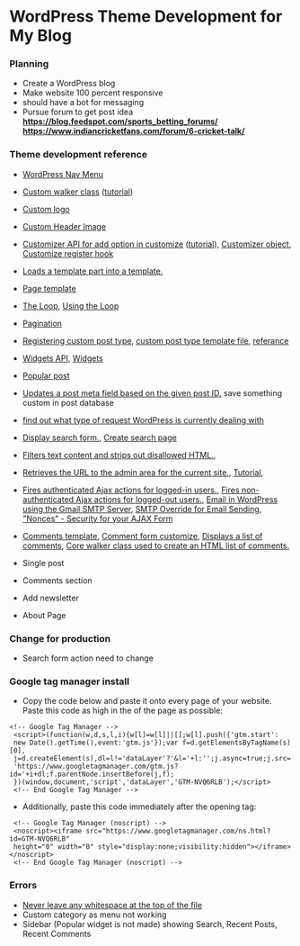 # WordPress Theme Development for My Blog

### Planning
 - Create a WordPress blog
 - Make website 100 percent responsive
 - should have a bot for messaging
 - Pursue forum to get post idea __https://blog.feedspot.com/sports_betting_forums/__ __https://www.indiancricketfans.com/forum/6-cricket-talk/__

### Theme development reference
 - [WordPress Nav Menu](https://www.youtube.com/watch?v=TmmLRv9yY0M)
 - [Custom walker class](https://developer.wordpress.org/reference/classes/walker_nav_menu/) ([tutorial](https://www.youtube.com/watch?v=tsB6frHTUhs))
 - [Custom logo](https://developer.wordpress.org/themes/functionality/custom-logo/)
 - [Custom Header Image](https://developer.wordpress.org/themes/functionality/custom-headers/#flexible-header-image)
 - [Customizer API for add option in customize](https://codex.wordpress.org/Theme_Customization_API) ([tutorial](https://www.youtube.com/watch?v=hZnWOxgX7A4&t=4s)), [Customizer object](https://developer.wordpress.org/themes/customize-api/customizer-objects/), [Customize register hook](https://developer.wordpress.org/reference/hooks/customize_register/#:~:text=The%20'customize_register'%20action%20hook%20is,instance%20of%20the%20WP_Customize_Manager%20class.)
 - [Loads a template part into a template.](https://developer.wordpress.org/reference/functions/get_template_part/)
 - [Page template](https://developer.wordpress.org/themes/template-files-section/page-template-files/)
 - [The Loop](https://developer.wordpress.org/themes/basics/the-loop/), [Using the Loop](https://codex.wordpress.org/The_Loop)
 - [Pagination](https://developer.wordpress.org/themes/functionality/pagination/)
 - [Registering custom post type](https://developer.wordpress.org/plugins/post-types/registering-custom-post-types/), [custom post type template file](https://developer.wordpress.org/themes/template-files-section/custom-post-type-template-files/), [referance](https://developer.wordpress.org/reference/functions/register_post_type/)
 - [Widgets API](https://codex.wordpress.org/Widgets_API), [Widgets](https://developer.wordpress.org/themes/functionality/widgets/)
 - [Popular post](https://www.youtube.com/watch?v=HI-VENwbUgs)
 - [Updates a post meta field based on the given post ID.](https://developer.wordpress.org/reference/functions/update_post_meta/) save something custom in post database
 - [find out what type of request WordPress is currently dealing with](https://developer.wordpress.org/reference/classes/wp_query/)
 - [Display search form.](https://developer.wordpress.org/reference/functions/get_search_form/), [Create search page](https://codex.wordpress.org/Creating_a_Search_Page)
 - [Filters text content and strips out disallowed HTML.](https://developer.wordpress.org/reference/functions/wp_kses/),
 - [Retrieves the URL to the admin area for the current site.](https://developer.wordpress.org/reference/functions/admin_url/), [Tutorial](https://www.youtube.com/watch?v=LYvx_L9ESn0),
 - [Fires authenticated Ajax actions for logged-in users.](https://developer.wordpress.org/reference/hooks/wp_ajax_action/), [Fires non-authenticated Ajax actions for logged-out users.](https://developer.wordpress.org/reference/hooks/wp_ajax_nopriv_action/), [Email in WordPress using the Gmail SMTP Server](https://www.youtube.com/watch?v=bT6o5dKAQcE), [ SMTP Override for Email Sending](https://www.youtube.com/watch?v=jRQ3Tvk1Zd8&t=312s), ["Nonces" - Security for your AJAX Form](https://www.youtube.com/watch?v=Cw8xpWlGh1s&list=PLgFB6lmeXFOpHnNmQ4fdIYA5X_9XhjJ9d&index=13)
 - [Comments template](https://developer.wordpress.org/themes/template-files-section/partial-and-miscellaneous-template-files/comment-template/), [Comment form customize](https://developer.wordpress.org/reference/functions/comment_form/), [Displays a list of comments](https://developer.wordpress.org/reference/functions/wp_list_comments/), [Core walker class used to create an HTML list of comments.](https://developer.wordpress.org/reference/classes/walker_comment/)


 - Single post
 - Comments section
 - Add newsletter
 - About Page

### Change for production
 - Search form action need to change

### Google tag manager install
 - Copy the code below and paste it onto every page of your website. Paste this code as high in the <head> of the page as possible:
 ```
 <!-- Google Tag Manager -->
  <script>(function(w,d,s,l,i){w[l]=w[l]||[];w[l].push({'gtm.start':
  new Date().getTime(),event:'gtm.js'});var f=d.getElementsByTagName(s)[0],
  j=d.createElement(s),dl=l!='dataLayer'?'&l='+l:'';j.async=true;j.src=
  'https://www.googletagmanager.com/gtm.js?id='+i+dl;f.parentNode.insertBefore(j,f);
  })(window,document,'script','dataLayer','GTM-NVQ6RLB');</script>
  <!-- End Google Tag Manager -->
 ```
 - Additionally, paste this code immediately after the opening <body> tag:
 ```
  <!-- Google Tag Manager (noscript) -->
  <noscript><iframe src="https://www.googletagmanager.com/ns.html?id=GTM-NVQ6RLB"
  height="0" width="0" style="display:none;visibility:hidden"></iframe></noscript>
  <!-- End Google Tag Manager (noscript) -->
 ```



### Errors
 - [Never leave any whitespace at the top of the file](https://www.hostinger.com/tutorials/cannot-modify-header-information#:~:text=If%20the%20%E2%80%9CCannot%20modify%20header,version%20and%20reboot%20the%20website.)
 - Custom category as menu not working
 - Sidebar (Popular widget is not made) showing Search, Recent Posts, Recent Comments
